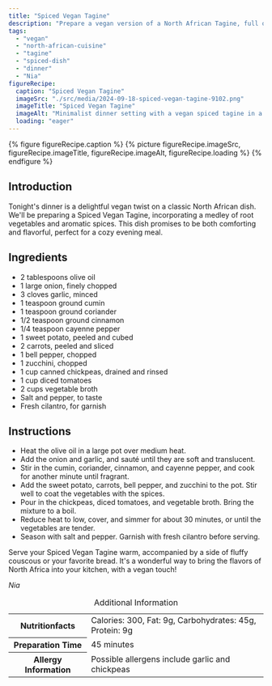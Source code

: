 ```yaml
---
title: "Spiced Vegan Tagine"
description: "Prepare a vegan version of a North African Tagine, full of spices and hearty vegetables. Perfect for a savory dinner!"
tags:
  - "vegan"
  - "north-african-cuisine"
  - "tagine"
  - "spiced-dish"
  - "dinner"
  - "Nia"
figureRecipe: 
  caption: "Spiced Vegan Tagine"
  imageSrc: "./src/media/2024-09-18-spiced-vegan-tagine-9102.png"
  imageTitle: "Spiced Vegan Tagine"
  imageAlt: "Minimalist dinner setting with a vegan spiced tagine in a traditional pot, showing root vegetables and chickpeas, garnished with cilantro, beside fluffy couscous. Neutral background."
  loading: "eager"
---
```


{% figure figureRecipe.caption %}
{% picture figureRecipe.imageSrc, figureRecipe.imageTitle, figureRecipe.imageAlt, figureRecipe.loading %}
{% endfigure %}

## Introduction

Tonight's dinner is a delightful vegan twist on a classic North African dish. We'll be preparing a Spiced Vegan Tagine, incorporating a medley of root vegetables and aromatic spices. This dish promises to be both comforting and flavorful, perfect for a cozy evening meal.

## Ingredients

- 2 tablespoons olive oil
- 1 large onion, finely chopped
- 3 cloves garlic, minced
- 1 teaspoon ground cumin
- 1 teaspoon ground coriander
- 1/2 teaspoon ground cinnamon
- 1/4 teaspoon cayenne pepper
- 1 sweet potato, peeled and cubed
- 2 carrots, peeled and sliced
- 1 bell pepper, chopped
- 1 zucchini, chopped
- 1 cup canned chickpeas, drained and rinsed
- 1 cup diced tomatoes
- 2 cups vegetable broth
- Salt and pepper, to taste
- Fresh cilantro, for garnish

## Instructions

- Heat the olive oil in a large pot over medium heat.
- Add the onion and garlic, and sauté until they are soft and translucent.
- Stir in the cumin, coriander, cinnamon, and cayenne pepper, and cook for another minute until fragrant.
- Add the sweet potato, carrots, bell pepper, and zucchini to the pot. Stir well to coat the vegetables with the spices.
- Pour in the chickpeas, diced tomatoes, and vegetable broth. Bring the mixture to a boil.
- Reduce heat to low, cover, and simmer for about 30 minutes, or until the vegetables are tender.
- Season with salt and pepper. Garnish with fresh cilantro before serving.

Serve your Spiced Vegan Tagine warm, accompanied by a side of fluffy couscous or your favorite bread. It's a wonderful way to bring the flavors of North Africa into your kitchen, with a vegan touch!

*Nia*

<table><caption class='sr-only'>Additional Information</caption><tr><th>Nutritionfacts</th><td>Calories: 300, Fat: 9g, Carbohydrates: 45g, Protein: 9g&nbsp;</td></tr><tr><th>Preparation Time</th><td>45 minutes&nbsp;</td></tr><tr><th>Allergy Information</th><td>Possible allergens include garlic and chickpeas&nbsp;</td></tr></table>

